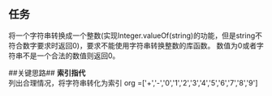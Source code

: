 ## 任务 ##
将一个字符串转换成一个整数(实现Integer.valueOf(string)的功能，但是string不符合数字要求时返回0)，要求不能使用字符串转换整数的库函数。 数值为0或者字符串不是一个合法的数值则返回0。

##关键思路##
**索引指代**   
列出合理情况，将字符串转化为索引
org =['+','-','0','1','2','3','4','5','6','7','8','9']
